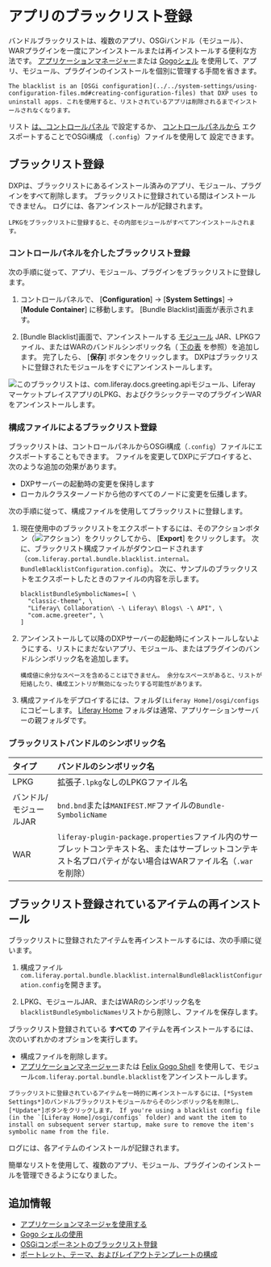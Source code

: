 # アプリのブラックリスト登録

バンドルブラックリストは、複数のアプリ、OSGiバンドル（モジュール）、WARプラグインを一度にアンインストールまたは再インストールする便利な方法です。 [アプリケーションマネージャー](./using-the-app-manager.md)または [Gogoシェル](https://help.liferay.com/hc/articles/360029070351-Using-the-Felix-Gogo-Shell) を使用して、アプリ、モジュール、プラグインのインストールを個別に管理する手間を省きます。

```{important}
The blacklist is an [OSGi configuration](../../system-settings/using-configuration-files.md#creating-configuration-files) that DXP uses to uninstall apps. これを使用すると、リストされているアプリは削除されるまでインストールされなくなります。
```

リスト [は、コントロールパネル](#blacklisting-via-the-control-panel) で設定するか、 [コントロールパネルから](../../system-settings/using-configuration-files.md#creating-configuration-files) エクスポートすることでOSGi構成</a> （`.config`）ファイルを使用して
設定できます。</p> 



<a name="ブラックリスト登録" />

## ブラックリスト登録

DXPは、ブラックリストにあるインストール済みのアプリ、モジュール、プラグインをすべて削除します。 ブラックリストに登録されている間はインストールできません。 ログには、各アンインストールが記録されます。



```{note}
LPKGをブラックリストに登録すると、その内部モジュールがすべてアンインストールされます。
```




### コントロールパネルを介したブラックリスト登録

次の手順に従って、アプリ、モジュール、プラグインをブラックリストに登録します。

1.  コントロールパネルで、 [**Configuration**] → [**System Settings**] → [**Module Container**] に移動します。 [Bundle Blacklist]画面が表示されます。

2.  [Bundle Blacklist]画面で、アンインストールする [モジュール](https://help.liferay.com/hc/articles/360035467532-OSGi-and-Modularity#modules) JAR、LPKGファイル、またはWARのバンドルシンボリック名（ [下の表](#blacklist-bundle-symbolic-names) を参照）を追加します。 完了したら、 [**保存**] ボタンをクリックします。 DXPはブラックリストに登録されたモジュールをすぐにアンインストールします。
   
   ![このブラックリストは、com.liferay.docs.greeting.apiモジュール、Liferay マーケットプレイスアプリのLPKG、およびクラシックテーマのプラグインWARをアンインストールします。](./blacklisting-apps/images/02.png)



### 構成ファイルによるブラックリスト登録

ブラックリストは、コントロールパネルからOSGi構成（`.config`）ファイルにエクスポートすることもできます。 ファイルを変更してDXPにデプロイすると、次のような追加の効果があります。

  - DXPサーバーの起動時の変更を保持します
  - ローカルクラスターノードから他のすべてのノードに変更を伝播します。

次の手順に従って、構成ファイルを使用してブラックリストに登録します。

1.  現在使用中のブラックリストをエクスポートするには、そのアクションボタン（![アクション](./blacklisting-apps/images/03.png)）をクリックしてから、 [**Export**] をクリックします。 次に、ブラックリスト構成ファイルがダウンロードされます（`com.liferay.portal.bundle.blacklist.internal。BundleBlacklistConfiguration.config`）。 次に、サンプルのブラックリストをエクスポートしたときのファイルの内容を示します。 
   
   

    ``` properties
    blacklistBundleSymbolicNames=[ \
      "classic-theme", \
      "Liferay\ Collaboration\ -\ Liferay\ Blogs\ -\ API", \
      "com.acme.greeter", \
    ]
    ```


2.  アンインストールして以降のDXPサーバーの起動時にインストールしないようにする、リストにまだないアプリ、モジュール、またはプラグインのバンドルシンボリック名を追加します。 
   
   

    ```{warning}
    構成値に余分なスペースを含めることはできません。 余分なスペースがあると、リストが短絡したり、構成エントリが無効になったりする可能性があります。
    ```


3.  構成ファイルをデプロイするには、フォルダ`[Liferay Home]/osgi/configs`にコピーします。 [Liferay Home](../../../installation-and-upgrades/reference/liferay-home.md) フォルダは通常、アプリケーションサーバーの親フォルダです。



### ブラックリストバンドルのシンボリック名

| タイプ           | バンドルのシンボリック名                                                                                          |
| :--- | :--- |
| LPKG          | 拡張子`.lpkg`なしのLPKGファイル名                                                                                |
| バンドル/モジュールJAR | `bnd.bnd`または`MANIFEST.MF`ファイルの`Bundle-SymbolicName`                                                   |
| WAR           | `liferay-plugin-package.properties`ファイル内のサーブレットコンテキスト名、またはサーブレットコンテキスト名プロパティがない場合はWARファイル名（`.war`を削除） |




<a name="ブラックリスト登録されているアイテムの再インストール" />

## ブラックリスト登録されているアイテムの再インストール

ブラックリストに登録されたアイテムを再インストールするには、次の手順に従います。

1.  構成ファイル`com.liferay.portal.bundle.blacklist.internalBundleBlacklistConfiguration.config`を開きます。

2.  LPKG、モジュールJAR、またはWARのシンボリック名を`blacklistBundleSymbolicNames`リストから削除し、ファイルを保存します。

ブラックリスト登録されている **すべての** アイテムを再インストールするには、次のいずれかのオプションを実行します。

  - 構成ファイルを削除します。
  - [アプリケーションマネージャー](./using-the-app-manager.md)または [Felix Gogo Shell](https://help.liferay.com/hc/articles/360029070351-Using-the-Felix-Gogo-Shell) を使用して、モジュール`com.liferay.portal.bundle.blacklist`をアンインストールします。

<!-- end list -->

```{tip}
ブラックリストに登録されているアイテムを一時的に再インストールするには、[*System Settings*]のバンドルブラックリストモジュールからそのシンボリック名を削除し、[*Update*]ボタンをクリックします。 If you're using a blacklist config file (in the `[Liferay Home]/osgi/configs` folder) and want the item to install on subsequent server startup, make sure to remove the item's symbolic name from the file.
```


ログには、各アイテムのインストールが記録されます。

簡単なリストを使用して、複数のアプリ、モジュール、プラグインのインストールを管理できるようになりました。



<a name="追加情報" />

## 追加情報

  - [アプリケーションマネージャを使用する](./using-the-app-manager.md)
  - [Gogo シェルの使用](../../../liferay-internals/fundamentals/using-the-gogo-shell.md)
  - [OSGiコンポーネントのブラックリスト登録](./blacklisting-osgi-components.md)
  - [ポートレット、テーマ、およびレイアウトテンプレートの構成](./configuring-portlets-themes-and-layout-templates.md)
